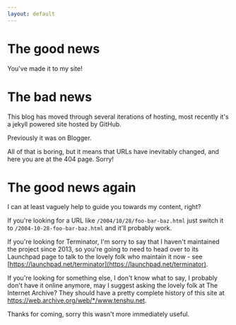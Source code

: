 ```yaml
---
layout: default
---
```


# The good news

You've made it to my site!

# The bad news

This blog has moved through several iterations of hosting, most recently it's a jekyll powered site hosted by GitHub.

Previously it was on Blogger.

All of that is boring, but it means that URLs have inevitably changed, and here you are at the 404 page. Sorry!

# The good news again

I can at least vaguely help to guide you towards my content, right?

If you're looking for a URL like ```/2004/10/28/foo-bar-baz.html``` just switch it to ```/2004-10-28-foo-bar-baz.html``` and it'll probably work.

If you're looking for Terminator, I'm sorry to say that I haven't maintained the project since 2013, so you're going to need to head over to its Launchpad page to talk to the lovely folk who maintain it now - see [https://launchpad.net/terminator](https://launchpad.net/terminator).

If you're looking for something else, I don't know what to say, I probably don't have it online anymore, may I suggest asking the lovely folk at The Internet Archive? They should have a pretty complete history of this site at <a href="https://web.archive.org/web/*/www.tenshu.net">https://web.archive.org/web/*/www.tenshu.net</a>.

Thanks for coming, sorry this wasn't more immediately useful.
